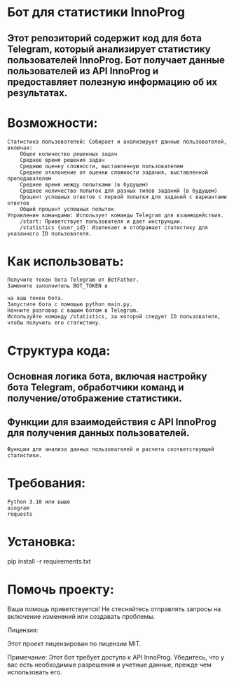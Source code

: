 # Бот для статистики InnoProg

## Этот репозиторий содержит код для бота Telegram, который анализирует статистику пользователей InnoProg. Бот получает данные пользователей из API InnoProg и предоставляет полезную информацию об их результатах.

# Возможности:

    Статистика пользователей: Собирает и анализирует данные пользователей, включая:
        Общее количество решенных задач
        Среднее время решения задач
        Среднюю оценку сложности, выставленную пользователем
        Среднее отклонение от оценки сложности задания, выставленной преподавателем
        Среднее время между попытками (в будущем)
        Среднее количество попыток для разных типов заданий (в будущем)
        Процент успешных ответов с первой попытки для заданий с вариантами ответов
        Общий процент успешных попыток
    Управление командами: Использует команды Telegram для взаимодействия.
        /start: Приветствует пользователя и дает инструкции.
        /statistics {user_id}: Извлекает и отображает статистику для указанного ID пользователя.

# Как использовать:

    Получите токен бота Telegram от BotFather.
    Замените заполнитель BOT_TOKEN в 

    на ваш токен бота.
    Запустите бота с помощью python main.py.
    Начните разговор с вашим ботом в Telegram.
    Используйте команду /statistics, за которой следует ID пользователя, чтобы получить его статистику.

# Структура кода:

## Основная логика бота, включая настройку бота Telegram, обработчики команд и получение/отображение статистики.
## Функции для взаимодействия с API InnoProg для получения данных пользователей.

    Функции для анализа данных пользователей и расчета соответствующей статистики.

# Требования:

    Python 3.10 или выше
    aiogram
    requests

# Установка:

pip install -r requirements.txt

# Помочь проекту:

Ваша помощь приветствуется! Не стесняйтесь отправлять запросы на включение изменений или создавать проблемы.

Лицензия:

Этот проект лицензирован по лицензии MIT.

Примечание: Этот бот требует доступа к API InnoProg. Убедитесь, что у вас есть необходимые разрешения и учетные данные, прежде чем использовать его.
